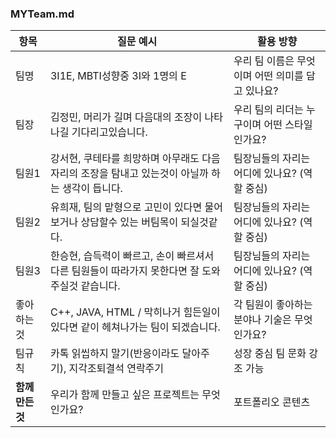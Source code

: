 ### MYTeam.md

| 항목 | 질문 예시 | 활용 방향 |
|------|-----------|------------|
| 팀명  | 3I1E, MBTI성향중 3I와 1명의 E| 우리 팀 이름은 무엇이며 어떤 의미를 담고 있나요? | 브랜딩 요소 |
| 팀장  | 김정민, 머리가 길며 다음대의 조장이 나타나길 기다리고있습니다. | 우리 팀의 리더는 누구이며 어떤 스타일인가요? | 리더십 유형 분석 |
| 팀원1 | 강서현, 쿠테타를 희망하며 아무래도 다음 자리의 조장을 탐내고 있는것이 아닐까 하는 생각이 듭니다.| 팀장님들의 자리는 어디에 있나요? (역할 중심) | 역할 분담 시각화 |
| 팀원2 | 유희재, 팀의 맡형으로 고민이 있다면 물어보거나 상담할수 있는 버팀목이 되실것같다.| 팀장님들의 자리는 어디에 있나요? (역할 중심) | 역할 분담 시각화 |
| 팀원3 | 한승현, 습득력이 빠르고, 손이 빠르셔서 다른 팀원들이 따라가지 못한다면 잘 도와주실것 같습니다.| 팀장님들의 자리는 어디에 있나요? (역할 중심) | 역할 분담 시각화 |
| 좋아하는 것 |  C++, JAVA, HTML / 막히나거 힘든일이 있다면 같이 헤쳐나가는 팀이 되겠습니다. | 각 팀원이 좋아하는 분야나 기술은 무엇인가요? | 역량 매핑 |
| 팀규칙 | 카톡 읽씹하지 말기(반응이라도 달아주기), 지각조퇴결석 연락주기| 성장 중심 팀 문화 강조 가능 |
| **함께 만든 것** | 우리가 함께 만들고 싶은 프로젝트는 무엇인가요? | 포트폴리오 콘텐츠 |